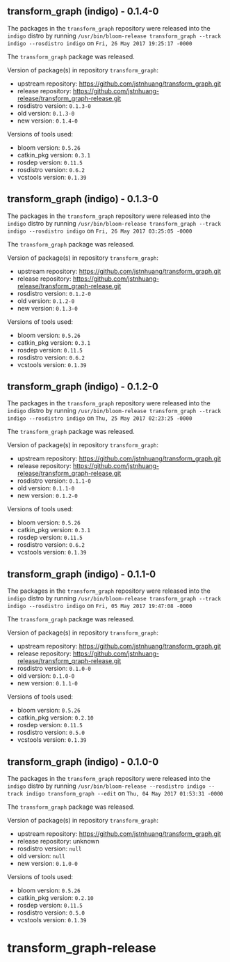 ## transform_graph (indigo) - 0.1.4-0

The packages in the `transform_graph` repository were released into the `indigo` distro by running `/usr/bin/bloom-release transform_graph --track indigo --rosdistro indigo` on `Fri, 26 May 2017 19:25:17 -0000`

The `transform_graph` package was released.

Version of package(s) in repository `transform_graph`:

- upstream repository: https://github.com/jstnhuang/transform_graph.git
- release repository: https://github.com/jstnhuang-release/transform_graph-release.git
- rosdistro version: `0.1.3-0`
- old version: `0.1.3-0`
- new version: `0.1.4-0`

Versions of tools used:

- bloom version: `0.5.26`
- catkin_pkg version: `0.3.1`
- rosdep version: `0.11.5`
- rosdistro version: `0.6.2`
- vcstools version: `0.1.39`


## transform_graph (indigo) - 0.1.3-0

The packages in the `transform_graph` repository were released into the `indigo` distro by running `/usr/bin/bloom-release transform_graph --track indigo --rosdistro indigo` on `Fri, 26 May 2017 03:25:05 -0000`

The `transform_graph` package was released.

Version of package(s) in repository `transform_graph`:

- upstream repository: https://github.com/jstnhuang/transform_graph.git
- release repository: https://github.com/jstnhuang-release/transform_graph-release.git
- rosdistro version: `0.1.2-0`
- old version: `0.1.2-0`
- new version: `0.1.3-0`

Versions of tools used:

- bloom version: `0.5.26`
- catkin_pkg version: `0.3.1`
- rosdep version: `0.11.5`
- rosdistro version: `0.6.2`
- vcstools version: `0.1.39`


## transform_graph (indigo) - 0.1.2-0

The packages in the `transform_graph` repository were released into the `indigo` distro by running `/usr/bin/bloom-release transform_graph --track indigo --rosdistro indigo` on `Thu, 25 May 2017 02:23:25 -0000`

The `transform_graph` package was released.

Version of package(s) in repository `transform_graph`:

- upstream repository: https://github.com/jstnhuang/transform_graph.git
- release repository: https://github.com/jstnhuang-release/transform_graph-release.git
- rosdistro version: `0.1.1-0`
- old version: `0.1.1-0`
- new version: `0.1.2-0`

Versions of tools used:

- bloom version: `0.5.26`
- catkin_pkg version: `0.3.1`
- rosdep version: `0.11.5`
- rosdistro version: `0.6.2`
- vcstools version: `0.1.39`


## transform_graph (indigo) - 0.1.1-0

The packages in the `transform_graph` repository were released into the `indigo` distro by running `/usr/bin/bloom-release transform_graph --track indigo --rosdistro indigo` on `Fri, 05 May 2017 19:47:08 -0000`

The `transform_graph` package was released.

Version of package(s) in repository `transform_graph`:

- upstream repository: https://github.com/jstnhuang/transform_graph.git
- release repository: https://github.com/jstnhuang-release/transform_graph-release.git
- rosdistro version: `0.1.0-0`
- old version: `0.1.0-0`
- new version: `0.1.1-0`

Versions of tools used:

- bloom version: `0.5.26`
- catkin_pkg version: `0.2.10`
- rosdep version: `0.11.5`
- rosdistro version: `0.5.0`
- vcstools version: `0.1.39`


## transform_graph (indigo) - 0.1.0-0

The packages in the `transform_graph` repository were released into the `indigo` distro by running `/usr/bin/bloom-release --rosdistro indigo --track indigo transform_graph --edit` on `Thu, 04 May 2017 01:53:31 -0000`

The `transform_graph` package was released.

Version of package(s) in repository `transform_graph`:

- upstream repository: https://github.com/jstnhuang/transform_graph.git
- release repository: unknown
- rosdistro version: `null`
- old version: `null`
- new version: `0.1.0-0`

Versions of tools used:

- bloom version: `0.5.26`
- catkin_pkg version: `0.2.10`
- rosdep version: `0.11.5`
- rosdistro version: `0.5.0`
- vcstools version: `0.1.39`


# transform_graph-release